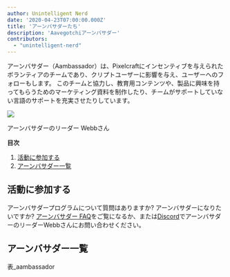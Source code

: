 ```yaml
---
author: Unintelligent Nerd
date: '2020-04-23T07:00:00.000Z'
title: 'アーンバサダーたち'
description: 'Aavegotchiアーンバサダー'
contributors:
  - "unintelligent-nerd"
---
```


アーンバサダー（Aambassador）は、Pixelcraftにインセンティブを与えられたボランティアのチームであり、クリプトユーザーに影響を与え、ユーザーへのフォローもします。 このチームと協力し、教育用コンテンツや、製品に興味を持ってもらうためのマーケティング資料を制作したり、チームがサポートしていない言語のサポートを充実させたりしています。

<div class="headerImageContainer">
<img class="headerImage" src="/team/webb.png">
<p class="headerImageText">アーンバサダーのリーダー Webbさん</p>
</div>

<div class="contentsBox">

**目次**

<ol>
<li><a href=#getting-involved>活動に参加する</a></li>
<li><a href=#list-of-aambassadors>アーンバサダー一覧</a></li>
</ol>

</div>

## 活動に参加する

アーンバサダープログラムについて質問はありますか? アーンバサダーになりたいですか? [アーンバサダー FAQ](/faq#aambassador-faq)をご覧になるか、または[Discord](https://discord.com/invite/NPwnWB6)でアーンバサダーのリーダーWebbさんにお問い合わせください。

## アーンバサダー一覧

表_aambassador